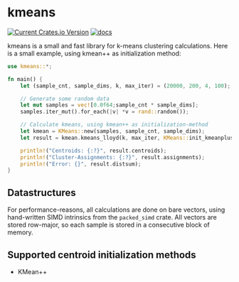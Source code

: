 # kmeans
[![Current Crates.io Version](https://img.shields.io/crates/v/kmeans.svg)](https://crates.io/crates/kmeans)
[![docs](https://docs.rs/kmeans/badge.svg)](https://docs.rs/kmeans/latest/kmeans/)

kmeans is a small and fast library for k-means clustering calculations.
Here is a small example, using kmean++ as initialization method:

```rust
use kmeans::*;

fn main() {
    let (sample_cnt, sample_dims, k, max_iter) = (20000, 200, 4, 100);

    // Generate some random data
    let mut samples = vec![0.0f64;sample_cnt * sample_dims];
    samples.iter_mut().for_each(|v| *v = rand::random());

    // Calculate kmeans, using kmean++ as initialization-method
    let kmean = KMeans::new(samples, sample_cnt, sample_dims);
    let result = kmean.kmeans_lloyd(k, max_iter, KMeans::init_kmeanplusplus, &mut rand::thread_rng(), None);

    println!("Centroids: {:?}", result.centroids);
    println!("Cluster-Assignments: {:?}", result.assignments);
    println!("Error: {}", result.distsum);
}
```

## Datastructures
For performance-reasons, all calculations are done on bare vectors, using hand-written SIMD intrinsics from the `packed_simd` crate. All vectors are stored row-major, so each sample is stored in a consecutive block of memory.

## Supported centroid initialization methods
- KMean++
